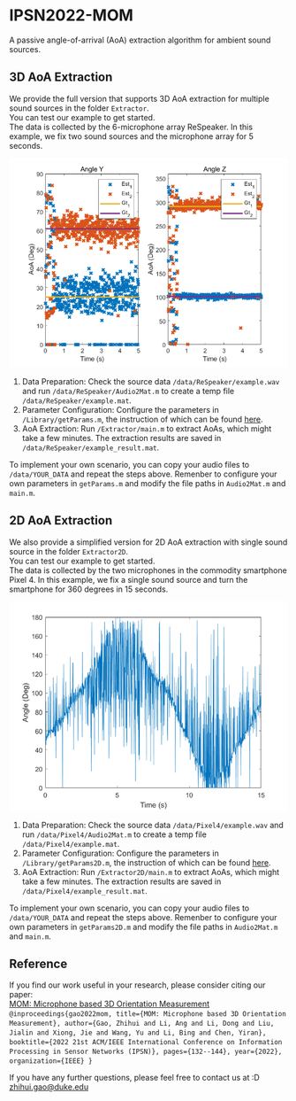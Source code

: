 # IPSN2022-MOM
A passive angle-of-arrival (AoA) extraction algorithm for ambient sound sources.

## 3D AoA Extraction
We provide the full version that supports 3D AoA extraction for multiple sound sources in the folder `Extractor`.\
You can test our example to get started.\
The data is collected by the 6-microphone array ReSpeaker.
In this example, we fix two sound sources and the microphone array for 5 seconds.

![alt text](/data/ReSpeaker/example.png)

1. Data Preparation: Check the source data `/data/ReSpeaker/example.wav` and run `/data/ReSpeaker/Audio2Mat.m` to create a temp file `/data/ReSpeaker/example.mat`.
2. Parameter Configuration: Configure the parameters in `/Library/getParams.m`, the instruction of which can be found [here](/Library/).
3. AoA Extraction: Run `/Extractor/main.m` to extract AoAs, which might take a few minutes. The extraction results are saved in `/data/ReSpeaker/example_result.mat`.

To implement your own scenario, you can copy your audio files to `/data/YOUR_DATA` and repeat the steps above.
Remenber to configure your own parameters in `getParams.m` and modify the file paths in `Audio2Mat.m` and `main.m`.

## 2D AoA Extraction
We also provide a simplified version for 2D AoA extraction with single sound source in the folder `Extractor2D`.\
You can test our example to get started.\
The data is collected by the two microphones in the commodity smartphone Pixel 4.
In this example, we fix a single sound source and turn the smartphone for 360 degrees in 15 seconds.

![alt text](/data/Pixel4/example.png)

1. Data Preparation: Check the source data `/data/Pixel4/example.wav` and run `/data/Pixel4/Audio2Mat.m` to create a temp file `/data/Pixel4/example.mat`.
2. Parameter Configuration: Configure the parameters in `/Library/getParams2D.m`, the instruction of which can be found [here](/Library/).
3. AoA Extraction: Run `/Extractor2D/main.m` to extract AoAs, which might take a few minutes. The extraction results are saved in `/data/Pixel4/example_result.mat`.

To implement your own scenario, you can copy your audio files to `/data/YOUR_DATA` and repeat the steps above.
Remenber to configure your own parameters in `getParams2D.m` and modify the file paths in `Audio2Mat.m` and `main.m`.

## Reference
If you find our work useful in your research, please consider citing our paper:\
[MOM: Microphone based 3D Orientation Measurement](https://ieeexplore.ieee.org/abstract/document/9826109)
`@inproceedings{gao2022mom,
  title={MOM: Microphone based 3D Orientation Measurement},
  author={Gao, Zhihui and Li, Ang and Li, Dong and Liu, Jialin and Xiong, Jie and Wang, Yu and Li, Bing and Chen, Yiran},
  booktitle={2022 21st ACM/IEEE International Conference on Information Processing in Sensor Networks (IPSN)},
  pages={132--144},
  year={2022},
  organization={IEEE}
}`

If you have any further questions, please feel free to contact us at :D\
zhihui.gao@duke.edu

